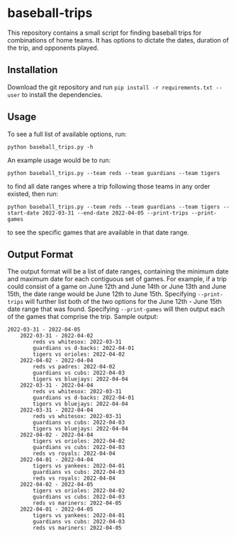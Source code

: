 # baseball-trips
This repository contains a small script for finding baseball trips for combinations of home teams. It has options to dictate the dates, duration of the trip, and opponents played.

## Installation
Download the git repository and run `pip install -r requirements.txt --user` to install the dependencies.

## Usage
To see a full list of available options, run:
```
python baseball_trips.py -h
```
An example usage would be to run:
```
python baseball_trips.py --team reds --team guardians --team tigers
```
to find all date ranges where a trip following those teams in any order existed, then run:
```
python baseball_trips.py --team reds --team guardians --team tigers --start-date 2022-03-31 --end-date 2022-04-05 --print-trips --print-games
```
to see the specific games that are available in that date range.

## Output Format
The output format will be a list of date ranges, containing the minimum date and maximum date for each contiguous set of games. For example, if a trip could consist of a game on June 12th and June 14th or June 13th and June 15th, the date range would be June 12th to June 15th. Specifying `--print-trips` will further list both of the two options for the June 12th - June 15th date range that was found. Specifying `--print-games` will then output each of the games that comprise the trip. Sample output:
```
2022-03-31 - 2022-04-05
	2022-03-31 - 2022-04-02
		reds vs whitesox: 2022-03-31
		guardians vs d-backs: 2022-04-01
		tigers vs orioles: 2022-04-02
	2022-04-02 - 2022-04-04
		reds vs padres: 2022-04-02
		guardians vs cubs: 2022-04-03
		tigers vs bluejays: 2022-04-04
	2022-03-31 - 2022-04-04
		reds vs whitesox: 2022-03-31
		guardians vs d-backs: 2022-04-01
		tigers vs bluejays: 2022-04-04
	2022-03-31 - 2022-04-04
		reds vs whitesox: 2022-03-31
		guardians vs cubs: 2022-04-03
		tigers vs bluejays: 2022-04-04
	2022-04-02 - 2022-04-04
		tigers vs orioles: 2022-04-02
		guardians vs cubs: 2022-04-03
		reds vs royals: 2022-04-04
	2022-04-01 - 2022-04-04
		tigers vs yankees: 2022-04-01
		guardians vs cubs: 2022-04-03
		reds vs royals: 2022-04-04
	2022-04-02 - 2022-04-05
		tigers vs orioles: 2022-04-02
		guardians vs cubs: 2022-04-03
		reds vs mariners: 2022-04-05
	2022-04-01 - 2022-04-05
		tigers vs yankees: 2022-04-01
		guardians vs cubs: 2022-04-03
		reds vs mariners: 2022-04-05
```